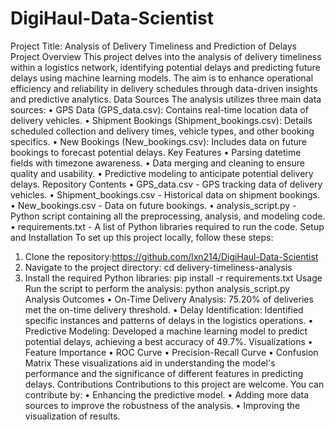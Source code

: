 # DigiHaul-Data-Scientist
Project Title: Analysis of Delivery Timeliness and Prediction of Delays
Project Overview
This project delves into the analysis of delivery timeliness within a logistics network, identifying potential delays and predicting future delays using machine learning models. The aim is to enhance operational efficiency and reliability in delivery schedules through data-driven insights and predictive analytics.
Data Sources
The analysis utilizes three main data sources:
•	GPS Data (GPS_data.csv): Contains real-time location data of delivery vehicles.
•	Shipment Bookings (Shipment_bookings.csv): Details scheduled collection and delivery times, vehicle types, and other booking specifics.
•	New Bookings (New_bookings.csv): Includes data on future bookings to forecast potential delays.
Key Features
•	Parsing datetime fields with timezone awareness.
•	Data merging and cleaning to ensure quality and usability.
•	Predictive modeling to anticipate potential delivery delays.
Repository Contents
•	GPS_data.csv - GPS tracking data of delivery vehicles.
•	Shipment_bookings.csv - Historical data on shipment bookings.
•	New_bookings.csv - Data on future bookings.
•	analysis_script.py - Python script containing all the preprocessing, analysis, and modeling code.
•	requirements.txt - A list of Python libraries required to run the code.
Setup and Installation
To set up this project locally, follow these steps:
1.	Clone the repository:https://github.com/lxn214/DigiHaul-Data-Scientist
2.	Navigate to the project directory: 
cd delivery-timeliness-analysis 
3.	Install the required Python libraries:
pip install -r requirements.txt 
Usage
Run the script to perform the analysis:
python analysis_script.py 
Analysis Outcomes
•	On-Time Delivery Analysis: 75.20% of deliveries met the on-time delivery threshold.
•	Delay Identification: Identified specific instances and patterns of delays in the logistics operations.
•	Predictive Modeling: Developed a machine learning model to predict potential delays, achieving a best accuracy of 49.7%.
Visualizations
•	Feature Importance
•	ROC Curve
•	Precision-Recall Curve
•	Confusion Matrix
These visualizations aid in understanding the model's performance and the significance of different features in predicting delays.
Contributions
Contributions to this project are welcome. You can contribute by:
•	Enhancing the predictive model.
•	Adding more data sources to improve the robustness of the analysis.
•	Improving the visualization of results.

